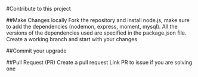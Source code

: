 #Contribute to this project

##Make Changes locally
Fork the repository and install node.js, make sure to add the dependencies (nodemon, express, moment, mysql).
All the versions of the dependencies used are specified in the package.json file.
Create a working branch and start with your changes

##Commit your upgrade

##Pull Request (PR)
Create a pull request
Link PR to issue if you are solving one
